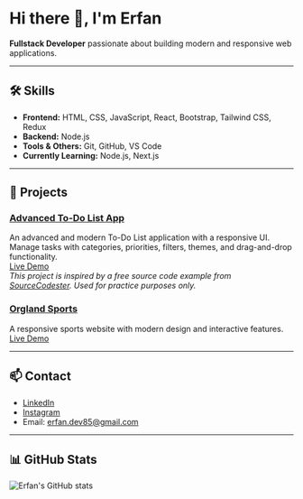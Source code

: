 # Hi there 👋, I'm Erfan
**Fullstack Developer** passionate about building modern and responsive web applications.

---

## 🛠 Skills
- **Frontend:** HTML, CSS, JavaScript, React, Bootstrap, Tailwind CSS, Redux  
- **Backend:** Node.js  
- **Tools & Others:** Git, GitHub, VS Code
- **Currently Learning:** Node.js, Next.js
---

## 🚀 Projects

### [Advanced To-Do List App](https://github.com/erfan-web/advanced-todo-list-app)
An advanced and modern To-Do List application with a responsive UI.  
Manage tasks with categories, priorities, filters, themes, and drag-and-drop functionality.  
[Live Demo](https://erfan-web.github.io/advanced-todo-list-app/)  
*This project is inspired by a free source code example from [SourceCodester](https://www.sourcecodester.com). Used for practice purposes only.*

### [Orgland Sports](https://github.com/erfan-web/orglandsports)
A responsive sports website with modern design and interactive features.  
[Live Demo](https://orgland-sports.vercel.app)

---

## 📫 Contact
- [LinkedIn](https://www.linkedin.com/in/erfan-dev)  
- [Instagram](https://www.instagram.com/erfanahmadi.dev)  
- Email: erfan.dev85@gmail.com  

---

## 📊 GitHub Stats
![Erfan's GitHub stats](https://github-readme-stats.vercel.app/api?username=erfan-web&show_icons=true&theme=radical)

